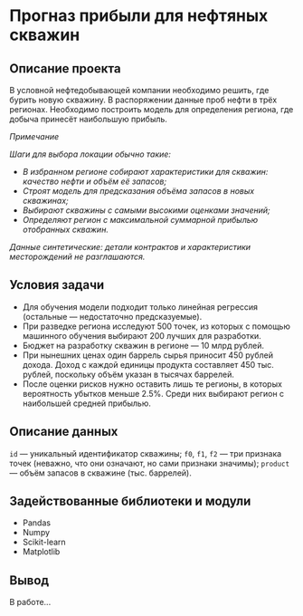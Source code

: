 # Прогназ прибыли для нефтяных скважин

## Описание проекта
В условной нефтедобывающей компании необходимо решить, где бурить новую скважину. В распоряжении данные проб нефти в трёх регионах. Необходимо построить модель для определения региона, где добыча принесёт наибольшую прибыль. 

*Примечание*

*Шаги для выбора локации обычно такие:*
- *В избранном регионе собирают характеристики для скважин: качество нефти и объём её запасов;*
- *Строят модель для предсказания объёма запасов в новых скважинах;*
- *Выбирают скважины с самыми высокими оценками значений;*
- *Определяют регион с максимальной суммарной прибылью отобранных скважин.*

*Данные синтетические: детали контрактов и характеристики месторождений не разглашаются.*

## Условия задачи
- Для обучения модели подходит только линейная регрессия (остальные — недостаточно предсказуемые).
- При разведке региона исследуют 500 точек, из которых с помощью машинного обучения выбирают 200 лучших для разработки.
- Бюджет на разработку скважин в регионе — 10 млрд рублей.
- При нынешних ценах один баррель сырья приносит 450 рублей дохода. Доход с каждой единицы продукта составляет 450 тыс. рублей, поскольку объём указан в тысячах баррелей.
- После оценки рисков нужно оставить лишь те регионы, в которых вероятность убытков меньше 2.5%. Среди них выбирают регион с наибольшей средней прибылью.


## Описание данных
`id` — уникальный идентификатор скважины;
`f0`, `f1`, `f2` — три признака точек (неважно, что они означают, но сами признаки значимы);
`product` — объём запасов в скважине (тыс. баррелей).

## Задействованные библиотеки и модули
- Pandas
- Numpy
- Scikit-learn 
- Matplotlib

## Вывод

В работе...
